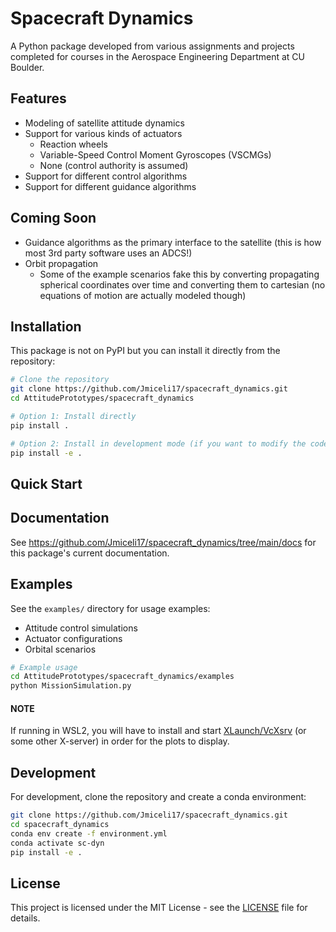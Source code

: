 # Spacecraft Dynamics
A Python package developed from various assignments and projects completed for courses in the Aerospace Engineering Department at CU Boulder.

## Features
- Modeling of satellite attitude dynamics
- Support for various kinds of actuators
    - Reaction wheels
    - Variable-Speed Control Moment Gyroscopes (VSCMGs)
    - None (control authority is assumed)
- Support for different control algorithms
- Support for different guidance algorithms


## Coming Soon
- Guidance algorithms as the primary interface to the satellite (this is how most 
3rd party software uses an ADCS!)
- Orbit propagation
    - Some of the example scenarios fake this by converting propagating spherical coordinates over 
    time and converting them to cartesian (no equations of motion are actually modeled though)

## Installation
This package is not on PyPI but you can install it directly from the repository:

```bash
# Clone the repository
git clone https://github.com/Jmiceli17/spacecraft_dynamics.git
cd AttitudePrototypes/spacecraft_dynamics

# Option 1: Install directly
pip install .

# Option 2: Install in development mode (if you want to modify the code)
pip install -e .
```


## Quick Start


## Documentation
See https://github.com/Jmiceli17/spacecraft_dynamics/tree/main/docs for this package's current documentation.

## Examples
See the `examples/` directory for usage examples:
- Attitude control simulations
- Actuator configurations
- Orbital scenarios
```bash
# Example usage
cd AttitudePrototypes/spacecraft_dynamics/examples
python MissionSimulation.py
```
#### NOTE
If running in WSL2, you will have to install and start [XLaunch/VcXsrv](https://sourceforge.net/projects/vcxsrv/) (or some other X-server) in order for the plots to display.


## Development
For development, clone the repository and create a conda environment:

```bash
git clone https://github.com/Jmiceli17/spacecraft_dynamics.git
cd spacecraft_dynamics
conda env create -f environment.yml
conda activate sc-dyn
pip install -e .
```


## License
This project is licensed under the MIT License - see the [LICENSE](LICENSE) file for details.
